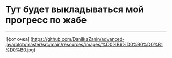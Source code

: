 # Тут будет выкладываться мой прогресс по жабе

---

![фот очка] (https://github.com/DanilkaZanin/advanced-java/blob/master/src/main/resources/images/%D0%B6%D0%B0%D0%B1%D0%B0.jpg)